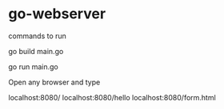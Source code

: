 # go-webserver

commands to run

go build main.go

go run main.go

Open any browser and type

localhost:8080/
localhost:8080/hello
localhost:8080/form.html

